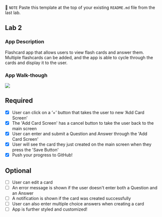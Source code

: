 📝 `NOTE` Paste this template at the top of your existing `README.md` file from the last lab.

## Lab 2

### App Description
Flashcard app that allows users to view flash cards and answer them. Multiple flashcards can be added,
and the app is able to cycle through the cards and display it to the user.

### App Walk-though

![](flashcard.gif)


## Required
- [x] User can click on a ‘+’ button that takes the user to new ‘Add Card Screen’
- [x] The 'Add Card Screen' has a cancel button to take the user back to the main screen
- [x] User can enter and submit a Question and Answer through the 'Add Card Screen'
- [x] User will see the card they just created on the main screen when they press the 'Save Button'
- [x] Push your progress to GitHub!

## Optional
- [ ] User can edit a card
- [ ] An error message is shown if the user doesn't enter both a Question and an Answer
- [ ] A notification is shown if the card was created successfully
- [ ] User can also enter multiple choice answers when creating a card
- [ ] App is further styled and customized!

